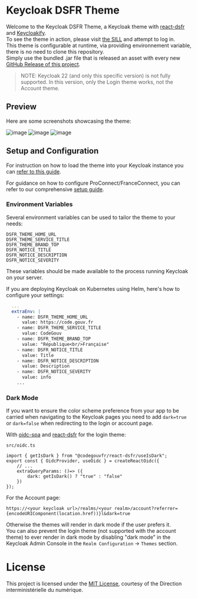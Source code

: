 # Keycloak DSFR Theme

Welcome to the Keycloak DSFR Theme, a Keycloak theme with [react-dsfr](https://github.com/codegouvfr/react-dsfr) and [Keycloakify](https://www.keycloakify.dev/).  
To see the theme in action, please visit [the SILL](https://code.gouv.fr/sill/) and attempt to log in.  
This theme is configurable at runtime, via providing environnement variable, there is no need to clone this repository.  
Simply use the bundled .jar file that is released an asset with every new [GitHub Release of this project](https://github.com/codegouvfr/keycloak-theme-dsfr/releases).

> NOTE: Keycloak 22 (and only this specific version) is not fully supported. In this version, only the Login theme works, not the Account theme.

## Preview

Here are some screenshots showcasing the theme:

![image](https://github.com/codegouvfr/keycloak-theme-dsfr/assets/6702424/68fa56ab-8e12-441b-8400-fa657b51d400)
![image](https://github.com/codegouvfr/keycloak-theme-dsfr/assets/6702424/0ef3b7f8-96f8-4f79-b956-9cc96dde67f9)
![image](https://github.com/codegouvfr/keycloak-theme-dsfr/assets/6702424/f3797b8d-7111-4199-a587-af26641c30e3)

## Setup and Configuration

For instruction on how to load the theme into your Keycloak instance you can [refer to this guide](https://docs.keycloakify.dev/importing-your-theme-in-keycloak).

For guidance on how to configure ProConnect/FranceConnect, you can refer to our comprehensive [setup guide](https://github.com/codegouvfr/sill-docs/blob/main/deploying.md#installing-keycloak).

### Environment Variables

Several environment variables can be used to tailor the theme to your needs:

```env
DSFR_THEME_HOME_URL
DSFR_THEME_SERVICE_TITLE
DSFR_THEME_BRAND_TOP
DSFR_NOTICE_TITLE
DSFR_NOTICE_DESCRIPTION
DSFR_NOTICE_SEVERITY
```

These variables should be made available to the process running Keycloak on your server.

If you are deploying Keycloak on Kubernetes using Helm, here's how to configure your settings:

```yaml
  ...
  extraEnv: |
    - name: DSFR_THEME_HOME_URL
      value: https://code.gouv.fr
    - name: DSFR_THEME_SERVICE_TITLE
      value: CodeGouv
    - name: DSFR_THEME_BRAND_TOP
      value: "République<br/>Française"
    - name: DSFR_NOTICE_TITLE
      value: Title
    - name: DSFR_NOTICE_DESCRIPTION
      value: Description
    - name: DSFR_NOTICE_SEVERITY
      value: info
    ...
```

### Dark Mode

If you want to ensure the color scheme preference from your app to be carried when navigating to the Keycloak pages
you need to add `dark=true` or `dark=false` when redirecting to the login or account page.  

With [oidc-spa](https://oidc-spa.dev) and [react-dsfr](https://github.com/codegouvfr/react-dsfr) for the login theme:  

`src/oidc.ts`
```tsx
import { getIsDark } from "@codegouvfr/react-dsfr/useIsDark";
export const { OidcProvider, useOidc } = createReactOidc({
    // ...
    extraQueryParams: ()=> ({
        dark: getIsDark() ? "true" : "false"
    })
});
```

For the Account page: 

```
https://<your keycloak url>/realms/<your realm>/account?referrer={encodeURIComponent(location.href))}l&dark=true
```

Otherwise the themes will render in dark mode if the user prefers it.  
You can also prevent the login theme (not supported with the account theme) to ever render in dark mode
by disabling "dark mode" in the Keycloak Admin Console in the `Realm Configuration` -> `Themes` section.  

# License

This project is licensed under the [MIT License](LICENSE), courtesy of the Direction interministérielle du numérique.
